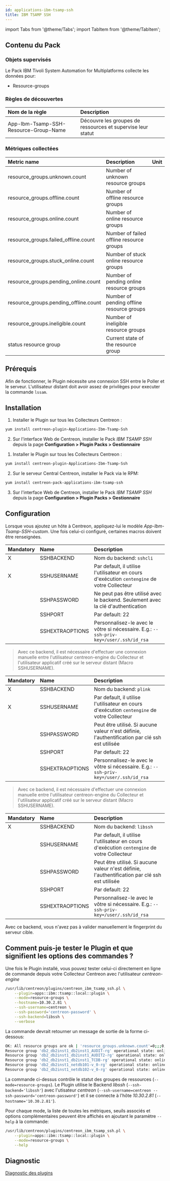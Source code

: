 ```yaml
---
id: applications-ibm-tsamp-ssh
title: IBM TSAMP SSH
---
```

import Tabs from '@theme/Tabs';
import TabItem from '@theme/TabItem';


## Contenu du Pack

### Objets supervisés

Le Pack IBM Tivoli System Automation for Multiplatforms collecte les données pour:
* Resource-groups

### Règles de découvertes

<Tabs groupId="sync">
<TabItem value="Services" label="Services">

| Nom de la règle                       | Description                                                 |
| :------------------------------------ | :---------------------------------------------------------- |
| App-Ibm-Tsamp-SSH-Resource-Group-Name | Découvre les groupes de ressources et supervise leur statut |

</TabItem>
</Tabs>

### Métriques collectées

<Tabs groupId="sync">
<TabItem value="Resourcegroups" label="Resourcegroups">

| Metric name                           | Description                               | Unit  |
| :------------------------------------ | :---------------------------------------- | :---- |
| resource_groups.unknown.count         | Number of unknown resource groups         |       |
| resource_groups.offline.count         | Number of offline resource groups         |       |
| resource_groups.online.count          | Number of online resource groups          |       |
| resource_groups.failed_offline.count  | Number of failed offline resource groups  |       |
| resource_groups.stuck_online.count    | Number of stuck online resource groups    |       |
| resource_groups.pending_online.count  | Number of pending online resource groups  |       |
| resource_groups.pending_offline.count | Number of pending offline resource groups |       |
| resource_groups.ineligible.count      | Number of ineligible resource groups      |       |
| status resource group                 | Current state of the resource group       |       |

</TabItem>
</Tabs>

## Prérequis

Afin de fonctionner, le Plugin nécessite une connexion SSH entre le Poller et le serveur. L'utilisateur distant
doit avoir assez de privilèges pour executer la commande ```lssam```. 

## Installation

<Tabs groupId="sync">
<TabItem value="Online IMP Licence & IT100 Editions" label="Online IMP Licence & IT100 Editions">

1. Installer le Plugin sur tous les Collecteurs Centreon :

```bash
yum install centreon-plugin-Applications-Ibm-Tsamp-Ssh
```

2. Sur l'interface Web de Centreon, installer le Pack *IBM TSAMP SSH* depuis la page **Configuration > Plugin Packs > Gestionnaire**

</TabItem>
<TabItem value="Offline IMP License" label="Offline IMP License">

1. Installer le Plugin sur tous les Collecteurs Centreon :

```bash
yum install centreon-plugin-Applications-Ibm-Tsamp-Ssh
```

2. Sur le serveur Central Centreon, installer le Pack via le RPM:

```bash
yum install centreon-pack-applications-ibm-tsamp-ssh
```

3. Sur l'interface Web de Centreon, installer le Pack *IBM TSAMP SSH* depuis la page **Configuration > Plugin Packs > Gestionnaire**

</TabItem>
</Tabs>

## Configuration

Lorsque vous ajoutez un hôte à Centreon, appliquez-lui le modèle *App-Ibm-Tsamp-SSH-custom*. 
Une fois celui-ci configuré, certaines macros doivent être renseignées.

<Tabs groupId="sync">
<TabItem value="sshcli backend" label="sshcli backend">

| Mandatory   | Name            | Description                                                                                     |
| :---------- | :-------------- | :---------------------------------------------------------------------------------------------- |
| X           | SSHBACKEND      | Nom du backend: ```sshcli```                                                                    |
| X           | SSHUSERNAME     | Par default, il utilise l'utilisateur en cours d'exécution ```centengine``` de votre Collecteur |          
|             | SSHPASSWORD     | Ne peut pas être utilisé avec le backend. Seulement avec la clé d'authentication                |
|             | SSHPORT         | Par default: 22                                                                                 |
|             | SSHEXTRAOPTIONS | Personnalisez-le avec le vôtre si nécessaire. E.g.: ```--ssh-priv-key=/user/.ssh/id_rsa```      |

> Avec ce backend, il est nécessaire d'effectuer une connexion manuelle entre l'utilisateur centreon-engine du Collecteur
et l'utilisateur applicatif créé sur le serveur distant (Macro SSHUSERNAME).

</TabItem>
<TabItem value="plink backend" label="plink backend">

| Mandatory   | Name            | Description                                                                                     |
| :---------- | :-------------- | :---------------------------------------------------------------------------------------------- | 
| X           | SSHBACKEND      | Nom du backend: ```plink```                                                                     |
| X           | SSHUSERNAME     | Par default, il utilise l'utilisateur en cours d'exécution ```centengine``` de votre Collecteur |
|             | SSHPASSWORD     | Peut être utilisé. Si aucune valeur n'est définie, l'authentification par clé ssh est utilisée  |
|             | SSHPORT         | Par default: 22                                                                                 |
|             | SSHEXTRAOPTIONS | Personnalisez-le avec le vôtre si nécessaire. E.g.: ```--ssh-priv-key=/user/.ssh/id_rsa```      |

> Avec ce backend, il est nécessaire d'effectuer une connexion manuelle entre l'utilisateur centreon-engine du Collecteur
et l'utilisateur applicatif créé sur le serveur distant (Macro SSHUSERNAME).

</TabItem>
<TabItem value="libssh backend (par défaut)" label="libssh backend (par défaut)">

| Mandatory   | Name            | Description                                                                                     |
| :---------- | :-------------- | :---------------------------------------------------------------------------------------------- |
| X           | SSHBACKEND      | Nom du backend: ```libssh```                                                                    |          
|             | SSHUSERNAME     | Par default, il utilise l'utilisateur en cours d'exécution ```centengine``` de votre Collecteur |
|             | SSHPASSWORD     | Peut être utilisé. Si aucune valeur n'est définie, l'authentification par clé ssh est utilisée  |
|             | SSHPORT         | Par default: 22                                                                                 |
|             | SSHEXTRAOPTIONS | Personnalisez-le avec le vôtre si nécessaire. E.g.: ```--ssh-priv-key=/user/.ssh/id_rsa```      |

Avec ce backend, vous n'avez pas à valider manuellement le fingerprint du serveur cible.

</TabItem>
</Tabs>

## Comment puis-je tester le Plugin et que signifient les options des commandes ?

Une fois le Plugin installé, vous pouvez tester celui-ci directement en ligne de commande depuis votre Collecteur Centreon avec l'utilisateur *centreon-engine*

```bash
/usr/lib/centreon/plugins/centreon_ibm_tsamp_ssh.pl \
    --plugin=apps::ibm::tsamp::local::plugin \
    --mode=resource-groups \
    --hostname=10.30.2.81 \
    --ssh-username=centreon \
    --ssh-password='centreon-password' \
    --ssh-backend=libssh \
    --verbose
```

La commande devrait retourner un message de sortie de la forme ci-dessous:

```bash
OK: All resource groups are ok | 'resource_groups.unknown.count'=0;;;0; 'resource_groups.offline.count'=0;;;0; 'resource_groups.online.count'=5;;;0; 'resource_groups.failed_offline.count'=0;;;0; 'resource_groups.stuck_online.count'=0;;;0; 'resource_groups.pending_online.count'=0;;;0; 'resource_groups.pending_offline.count'=0;;;0; 'resource_groups.ineligible.count'=0;;;0;
Resource group 'db2_db2inst1_db2inst1_AUDIT-rg' operational state: online [nominal: online]
Resource group 'db2_db2inst1_db2inst1_AUDIT2-rg' operational state: online [nominal: online]
Resource group 'db2_db2inst1_db2inst1_TCDB-rg' operational state: online [nominal: online]
Resource group 'db2_db2inst1_netdb101-v_0-rg' operational state: online [nominal: online]
Resource group 'db2_db2inst1_netdb102-v_0-rg' operational state: online [nominal: online]
```

La commande ci-dessus contrôle le statut des groupes de ressources (```--mode=resource-groups```).
Le Plugin utilise le Backend _libssh_ (```--ssh-backend='libssh'```) avec l'utisateur _centreon_ (```--ssh-username=centreon --ssh-password='centreon-password'```)
et il se connecte à l'hôte _10.30.2.81_ (```--hostname='10.30.2.81'```).

Pour chaque mode, la liste de toutes les métriques, seuils associés et options complémentaires peuvent être affichés
en ajoutant le paramètre ```--help``` à la commande:

```bash
/usr/lib/centreon/plugins/centreon_ibm_tsamp_ssh.pl \
    --plugin=apps::ibm::tsamp::local::plugin \
    --mode=resource-groups \
    --help
```

## Diagnostic

[Diagnostic des plugins](../tutorials/troubleshooting-plugins#ssh-and-cli-checks)